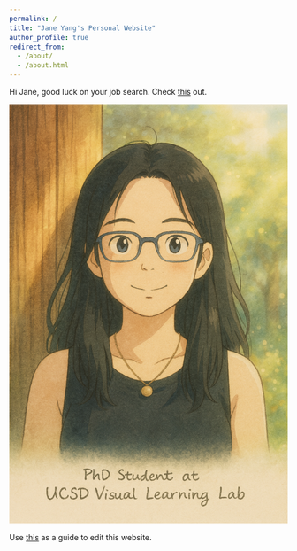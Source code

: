 ```yaml
---
permalink: /
title: "Jane Yang's Personal Website"
author_profile: true
redirect_from: 
  - /about/
  - /about.html
---
```


Hi Jane, good luck on your job search. Check [this](https://cat-bounce.com/) out.

![Jane](/images/jane.png) 

Use [this](archive-layout-with-content) as a guide to edit this website.
